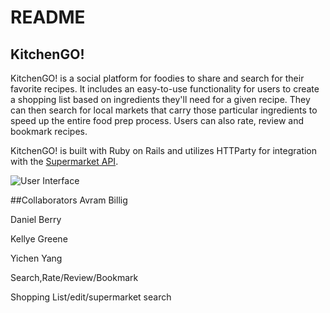 # README

## KitchenGO!

KitchenGO! is a social platform for foodies to share and search for their favorite recipes. It includes an easy-to-use functionality for users to create a shopping list based on ingredients they'll need for a given recipe. They can then search for local markets that carry those particular ingredients to speed up the entire food prep process. Users can also rate, review and bookmark recipes. 

KitchenGO! is built with Ruby on Rails and utilizes HTTParty for integration with the [Supermarket API](http://www.supermarketapi.com/Default.aspx).

![User Interface](http://g.recordit.co/sx9BL4Q1CE.gif)

##Collaborators
Avram Billig

Daniel Berry

Kellye Greene

Yichen Yang

Search,Rate/Review/Bookmark

Shopping List/edit/supermarket search 
